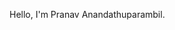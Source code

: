 Hello, I'm Pranav Anandathuparambil.

<!---
pranav9000/pranav9000 is a ✨ special ✨ repository because its `README.md` (this file) appears on your GitHub profile.
You can click the Preview link to take a look at your changes.
--->
